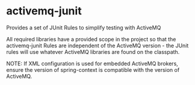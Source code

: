 # activemq-junit

Provides a set of JUnit Rules to simplify testing with ActiveMQ

All required libraries have a provided scope in the project so that 
the activemq-junit Rules are independent of the ActiveMQ version - the JUnit rules will use
whatever ActiveMQ libraries are found on the classpath.

NOTE:  If XML configuration is used for embedded ActiveMQ brokers, ensure the version of 
spring-context is compatible with the version of ActiveMQ.